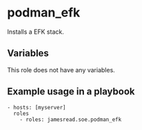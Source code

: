 # podman_efk

Installs a EFK stack.
## Variables
This role does not have any variables.


## Example usage in a playbook

```
- hosts: [myserver]
  roles
    - roles: jamesread.soe.podman_efk
```

